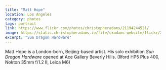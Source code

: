 ```yaml
---
title: "Matt Hope"
location: Los Angeles
category: photos
tags: portrait
link: https://www.flickr.com/photos/christopheradams/21194244521/
image: https://static.christopheradams.io/file/cxadams-website/flickr/21194244521_da508eb24b_k.jpg
excerpt: "Sun Dragon Hardware"
---
```


Matt Hope is a London-born, Beijing-based artist. His solo exhibition *Sun
Dragon Hardware* opened at Ace Gallery Beverly Hills. (Ilford HP5 Plus 400,
Nokton 35mm f/1.2 II, Leica M6)
